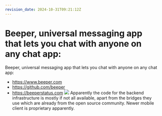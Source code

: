 ```yaml
---
revision_date: 2024-10-31T09:21:12Z
---
```

# Beeper, universal messaging app that lets you chat with anyone on any chat app:
Beeper, universal messaging app that lets you chat with anyone on any chat app:
* https://www.beeper.com
* https://github.com/beeper
* https://beeperstatus.com
![](https://cdn.prod.website-files.com/5ffc199ed786423eb2569667/65fd9d45fcbc47dca2dd02fe_Mockup%20messages-p-500.webp)
Apparently the code for the backend infrastructure is mostly if not all available, apart from the bridges they use which are already from the open source community. Newer mobile client is proprietary apparently.